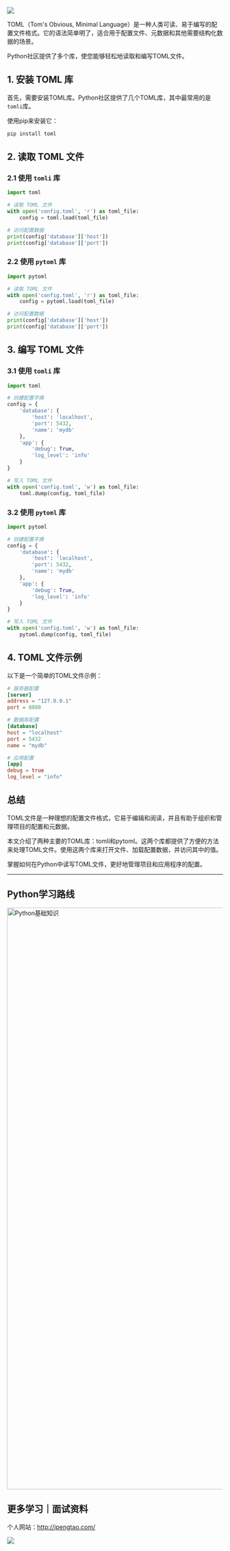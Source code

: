 ![](https://p.ipic.vip/cfnkto.png)

TOML（Tom's Obvious, Minimal Language）是一种人类可读、易于编写的配置文件格式。它的语法简单明了，适合用于配置文件、元数据和其他需要结构化数据的场景。

Python社区提供了多个库，使您能够轻松地读取和编写TOML文件。

## 1. 安装 TOML 库

首先，需要安装TOML库。Python社区提供了几个TOML库，其中最常用的是`tomli`库。

使用pip来安装它：

```bash
pip install toml
```

## 2. 读取 TOML 文件

### 2.1 使用 `tomli` 库

```python
import toml

# 读取 TOML 文件
with open('config.toml', 'r') as toml_file:
    config = toml.load(toml_file)

# 访问配置数据
print(config['database']['host'])
print(config['database']['port'])
```

### 2.2 使用 `pytoml` 库

```python
import pytoml

# 读取 TOML 文件
with open('config.toml', 'r') as toml_file:
    config = pytoml.load(toml_file)

# 访问配置数据
print(config['database']['host'])
print(config['database']['port'])
```

## 3. 编写 TOML 文件

### 3.1 使用 `tomli` 库

```python
import toml

# 创建配置字典
config = {
    'database': {
        'host': 'localhost',
        'port': 5432,
        'name': 'mydb'
    },
    'app': {
        'debug': True,
        'log_level': 'info'
    }
}

# 写入 TOML 文件
with open('config.toml', 'w') as toml_file:
    toml.dump(config, toml_file)
```

### 3.2 使用 `pytoml` 库

```python
import pytoml

# 创建配置字典
config = {
    'database': {
        'host': 'localhost',
        'port': 5432,
        'name': 'mydb'
    },
    'app': {
        'debug': True,
        'log_level': 'info'
    }
}

# 写入 TOML 文件
with open('config.toml', 'w') as toml_file:
    pytoml.dump(config, toml_file)
```

## 4. TOML 文件示例

以下是一个简单的TOML文件示例：

```toml
# 服务器配置
[server]
address = "127.0.0.1"
port = 8080

# 数据库配置
[database]
host = "localhost"
port = 5432
name = "mydb"

# 应用配置
[app]
debug = true
log_level = "info"
```
## 总结
TOML文件是一种理想的配置文件格式，它易于编辑和阅读，并且有助于组织和管理项目的配置和元数据。

本文介绍了两种主要的TOML库：tomli和pytoml。这两个库都提供了方便的方法来处理TOML文件。使用这两个库来打开文件、加载配置数据，并访问其中的值。

掌握如何在Python中读写TOML文件，更好地管理项目和应用程序的配置。

 --- 

## Python学习路线

<img width="1357" alt="Python基础知识" src="https://github.com/sitinme/Python_study/assets/5089397/5df21811-fd10-43c1-9066-1b192262b268">

## 更多学习｜面试资料

个人网站：http://ipengtao.com/

![](https://p.ipic.vip/knbt3a.png)
